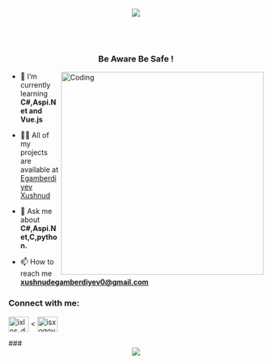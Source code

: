 <!-- Type writer  -->
<h1 align="center">
  <a href="https://git.io/typing-svg">
    <img src="https://readme-typing-svg.herokuapp.com/?lines=Hi+There!+👋;+My+name+is+Xushnud!;&center=true&size=30">
  </a>
</h1>
<!-- Snake Game -->
  <br>
  

<p align="left"> <a href="https://twitter.com/" target="blank"><img src="https://img.shields.io/twitter/follow/?logo=twitter&style=for-the-badge" alt="" /></a> </p>

<h3 align="center">Be Aware Be Safe !</h3>

<img align="right" alt="Coding" width="400" src="https://media.tenor.com/rePDfDWO3XoAAAAd/hacking.gif">

- 🌱 I’m currently learning **C#,Aspi.Net and Vue.js**

- 👨‍💻 All of my projects are available at [Egamberdiyev Xushnud](https://github.com/egamberdiyevxushnud)

- 💬 Ask me about **C#,Aspi.Net,C,python.**

- 📫 How to reach me **xushnudegamberdiyev0@gmail.com**


<h3 align="left">Connect with me:</h3>
<p align="left">
<a href="https://instagram.com/__egamberdiyevx" target="blank"><img align="center" src="https://raw.githubusercontent.com/rahuldkjain/github-profile-readme-generator/master/src/images/icons/Social/instagram.svg" alt="ixlos_decor.uz" height="30" width="40" /></a>
<
<a href="https://www.leetcode.com/xushnud06" target="blank"><img align="center" src="https://raw.githubusercontent.com/rahuldkjain/github-profile-readme-generator/master/src/images/icons/Social/leet-code.svg" alt="isxoqovxasanboy1" height="30" width="40" /></a>

</p>
###

<div align="center">
  <img src="https://profile-counter.glitch.me/OzodbekOlimjonov1411/count.svg?"  />
</div>

###
